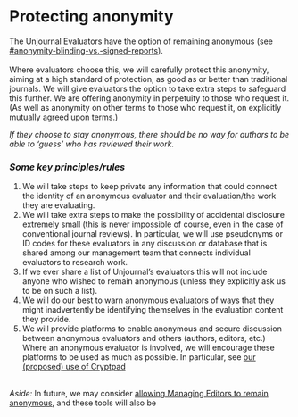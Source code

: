 # Protecting anonymity

The Unjournal Evaluators have the option of remaining anonymous (see [#anonymity-blinding-vs.-signed-reports](../../faq-interaction/referees-evaluators.md#anonymity-blinding-vs.-signed-reports "mention")). \
\
Where evaluators choose this, we will carefully protect this anonymity, aiming at a high standard of protection, as good as or better than traditional journals. We will give evaluators the option to take extra steps to safeguard this further.  We are offering anonymity in perpetuity to those who request it. (As well as anonymity on other terms to those who request it, on explicitly mutually agreed upon terms.)

_If they choose to stay anonymous, there should be no way for authors to be able to ‘guess’ who has reviewed their work._&#x20;



### _**Some key principles/rules**_

1. We will take steps to keep private any information that could connect the identity of an anonymous evaluator and their evaluation/the work they are evaluating. &#x20;
2. We will take extra steps to make the possibility of accidental disclosure extremely small (this is never impossible of course, even in the case of conventional journal reviews). In particular, we will use pseudonyms or ID codes for these evaluators in any discussion or database that is shared among our management team that connects individual evaluators to research work.&#x20;
3. If we ever share a list of Unjournal’s evaluators this will not include anyone who wished to remain anonymous (unless they explicitly ask us to be on such a list).
4. We will do our best to warn anonymous evaluators of ways that they might inadvertently be identifying themselves in the evaluation content they provide.&#x20;
5. We will provide platforms to enable anonymous and secure discussion between anonymous evaluators and others (authors, editors, etc.) Where an anonymous evaluator is involved, we will encourage these platforms to be used as much as possible. In particular, see [our (proposed) use of Cryptpad](https://docs.google.com/document/d/1sK70t0smdyt8sOtDf3Nn3TkUNTprdOkZqz7LpPjFLsQ/edit)

\
_Aside:_ In future, we may consider [allowing Managing Editors to remain anonymous](../../management-tech-details-discussion/policies-issues-discussion.md#non-anonymity-of-managing-editors), and these tools will also be&#x20;





